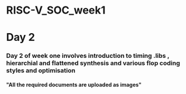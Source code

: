 # RISC-V_SOC_week1
# Day 2
### Day 2 of week one involves introduction to timing .libs , hierarchial and flattened synthesis and various flop coding styles and optimisation
#### "All the required documents are uploaded as images"
